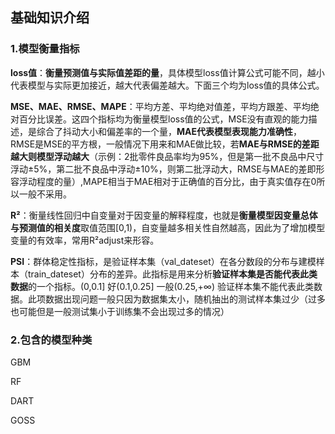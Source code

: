 ## 基础知识介绍

### 1.模型衡量指标

**loss值**：**衡量预测值与实际值差距的量**，具体模型loss值计算公式可能不同，越小代表模型与实际更加接近，越大代表偏差越大。下面三个均为loss值的具体公式。

**MSE、MAE、RMSE、MAPE**：平均方差、平均绝对值差，平均方跟差、平均绝对百分比误差。这四个指标均为衡量模型loss值的公式，MSE没有直观的能力描述，是综合了抖动大小和偏差率的一个量，**MAE代表模型表现能力准确性**，RMSE是MSE的平方根，一般情况下用来和MAE做比较，若**MAE与RMSE的差距越大则模型浮动越大**（示例：2批零件良品率均为95%，但是第一批不良品中尺寸浮动±5%，第二批不良品中浮动±10%，则第二批浮动大，RMSE与MAE的差即形容浮动程度的量）,MAPE相当于MAE相对于正确值的百分比，由于真实值存在0所以一般不采用。

 **R²**：衡量线性回归中自变量对于因变量的解释程度，也就是**衡量模型因变量总体与预测值的相关度**取值范围[0,1)，自变量越多相关性自然越高，因此为了增加模型变量的有效率，常用R²adjust来形容。

**PSI**：群体稳定性指标，是验证样本集（val_dateset）在各分数段的分布与建模样本（train_dateset）分布的差异。此指标是用来分析**验证样本集是否能代表此类数据**的一个指标。(0,0.1] 好(0.1,0.25] 一般(0.25,+∞) 验证样本集不能代表此类数据。此项数据出现问题一般只因为数据集太小，随机抽出的测试样本集过少（过多也可能但是一般测试集小于训练集不会出现过多的情况）

### 2.包含的模型种类

GBM

RF

DART

GOSS





